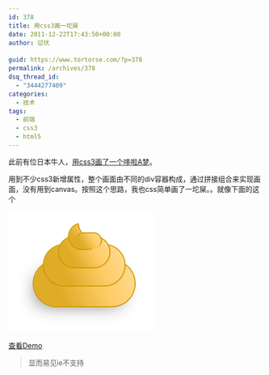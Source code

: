 ```yaml
---
id: 378
title: 用css3画一坨屎
date: 2011-12-22T17:43:50+00:00
author: 愆伏

guid: https://www.tortorse.com/?p=378
permalink: /archives/378
dsq_thread_id:
  - "3444277409"
categories:
  - 技术
tags:
  - 前端
  - css3
  - html5
---
```

此前有位日本牛人，[用css3画了一个哆啦A梦](https://purecss3.net/doraemon/doraemon_css3.html)。

用到不少css3新增属性，整个画面由不同的div容器构成，通过拼接组合来实现画面，没有用到canvas。按照这个思路，我也css简单画了一坨屎。。就像下面的这个

![css3shit](/wp-content/uploads/2011/12/css3shit.png)

[查看Demo](/demo/css3shit.html)

> 显而易见ie不支持